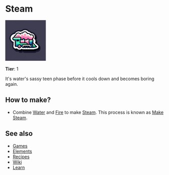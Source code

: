 # Steam

![](../images/item.steam.png)

**Tier**: 1

It's water's sassy teen phase before it cools down and becomes boring again.

## How to make?

* Combine [Water](/wiki/elements/water) and [Fire](/wiki/elements/fire) to make [Steam](/wiki/elements/steam). This process is known as [Make Steam](/wiki/recipes/make-steam).

## See also

* [Games](/wiki/games)
* [Elements](/wiki/elements)
* [Recipes](/wiki/recipes)
* [Wiki](/wiki/index)
* [Learn](/learn/index)